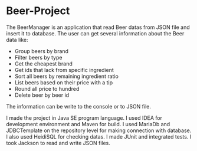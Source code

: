 # Beer-Project

The BeerManager is an application that read Beer datas from JSON file and insert it to database.
The user can get several information about the Beer data like:
 - Group beers by brand
 - Filter beers by type
 - Get the cheapest brand
 - Get ids that lack from specific ingredient
 - Sort all beers by remaining ingredient ratio
 - List beers based on their price with a tip
 - Round all price to hundred
 - Delete beer by beer id

The information can be write to the console or to JSON file.

I made the project in Java SE program language.
I used IDEA for development environment and Maven for build.
I used MariaDb and JDBCTemplate on the repository level for making connection with database.
I also used HeidiSQL for checking datas.
I made JUnit and integrated tests.
I took Jackson to read and write JSON files.
